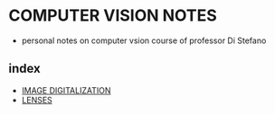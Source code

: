 # COMPUTER VISION NOTES
- personal notes on computer vsion course of professor Di Stefano
## index 
- [IMAGE DIGITALIZATION](pages/IMAGE%20DIGITALIZATION.md)
- [LENSES](pages/LENSES.md)